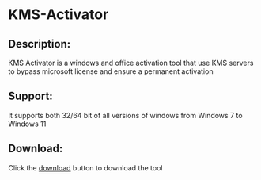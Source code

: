 # KMS-Activator
## Description:
KMS Activator is a windows and office activation tool that use KMS servers to bypass microsoft license and ensure a permanent activation 
## Support:
It supports both 32/64 bit of all versions of windows from Windows 7 to Windows 11
## Download:
Click the <a href="https://github.com/7TEMP/KMS-Activator/main/blob/KMS Activator.exe">download</a> button to download the tool
